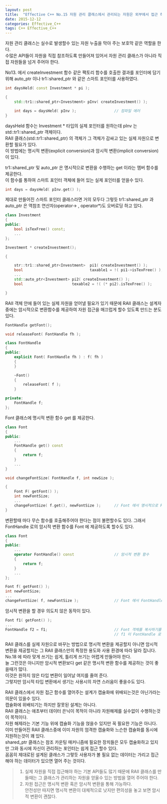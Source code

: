 ```yaml
---
layout: post
title:  "Effective C++ No.15 자원 관리 클래스에서 관리되는 자원은 외부에서 접근 하도록 하자"
date: 2015-12-12
categories: Effective_C++
tags: C++ Effective_C++
---
```


자원 관리 클래스는 실수로 발생할수 있는 자원 누출을 막아 주는 보호막 같은 역할을 한다.  
수많은 API들이 자원을 직접 참조하도록 만들어져 있어서 자원 관리 클래스가 아니라 직접 자원들을 넘겨 주어야 한다.  

No13. 에서 createInvestment 함수 같은 팩토리 함수를 호출한 결과를 포인터에 담기 위해 auto_ptr 이나 tr1::shared_ptr 와 같은 스마트 포인터를 사용하였다.  

```c++
int daysHeld( const Investment * pi );

{
    std::tr1::shared_ptr<Investment> pInv( createInvestment() );

    int days = daysHeld( pInv );                 // 컴파일 에러
}
```

daysHeld 함수는 Investment * 타입의 실제 포인터를 원하는데 pInv 는 std::tr1::shared_ptr<Investment> 객체이다.   
RAII 클래스(std::tr1::shared_ptr) 의 객체가 그 객체가 감싸고 있는 실제 자원으로 변환할 필요가 있다.   
이 방법에는 명시적 변환(explicit conversion)과 암시적 변환(implicit conversion)이 있다.  

tr1::shared_ptr 및 auto_ptr 은 명시적으로 변환을 수행하는 get 이라는 멤버 함수를 제공한다.  
이 함수를 통하여 스마트 포인터 객체에 들어 있는 실제 포인터를 얻을수 있다.  

```c++
int days = daysHeld( pInv.get() );
```

제대로 만들어진 스마트 포인터 클래스라면 거의 모두다 그렇듯 tr1::shared_ptr 과 auto_ptr 은 역참조 연산자(operator-> , operator*)도 오버로딩 하고 있다.   

```c++
class Investment
{
public:
    bool isTexFree() const;
    ...
};

Investment * createInvestment();

{

    str::tr1::shared_ptr<Investment>  pi1( createInvestment() );
    bool                              taxable1 = !( pi1->isTexFree() );        // operator-> 를 써서 자원에 접근
    ...
    std::auto_ptr<Investment> pi2( createInvestment() );
    bool                      texable2 = !( (* pi2).isTexFree() );             // operator * 를 써서 자원에 접근

}
```

RAII 객체 안에 들어 있는 실제 자원을 얻어낼 필요가 있기 때문에 RAII 클래스는
설계자중에는 암시적으로 변환함수를 제공하여 자원 접근을 매끄럽게 할수 있도록 만드는 분도 있다.   

```c++
FontHandle getFont();

void releaseFont( FontHandle fh );

class FontHandle
{
public:
    explicit Font( FontHandle fh ) : f( fh )
    {
    }

    ~Font()
    {
        releaseFont( f );
    }

private:
    FontHandle f;
};
```

Font 클래스에 명시적 변환 함수 get 를 제공한다.  

```c++
class Font
{
public:
    ...
    FontHandle get() const
    {
        return f;
    }
    ...
}
```

```c++
void changeFontSize( FontHandle f, int newSize );

{
    Font F( getFont() );
    int newFontSize;
    ...
    changeFontSize( f.get(), newFontSize );      // Font 에서 명시적으로 FontHandle 를 변환후 넘긴다.
}
```

변환할때 마다 무슨 함수를 호출해주어야 한다는 점이 불편할수도 있다.
그래서 FontHandle 로의 암시적 변환 함수를 Font 에 제공하도록 할수도 있다.

```c++
class Font
{
public:
    ...
    operator FontHandle() const                  // 암시적 변환 함수
    {
        return f;
    }
    ...
};
```

```c++
Font f( getFont() );
int newFontSize;
...
changeFontSize( f, newFontSize );                // Font 에서 FontHandle 로 암시적 변환
```

암시적 변환을 할 경우 의도치 않은 동작이 있다.  

```c++
Font f1( getFont() );
...
FontHandle f2 = f1;                              // Font 객체를 복사하기를 원하였지만
                                                 // f1 이 FontHandle 로 변환한 다음에 FontHandle 이 복사 되었다.  
```

RAII 클래스를 실제 자원으로 바꾸는 방법으로 명시적 변환을 제공할지 아니면 암시적 변환을 제공할지는
그 RAII 클래스만의 특정한 용도와 사용 환경에 따라 달라 집니다.  
No.18 에 따라 맞게 쓰기는 쉽게, 틀리게 쓰기는 어렵게 만들어야 한다.  
늘 그런것은 아니지만 암시적 변환보다 get 같은 명시적 변환 함수를 제공하는 것이 좋을때가 많다.  
이것은 원하지 않은 타입 변환이 일어날 여지를 줄여 준다.  
그렇지만 암시적 타입 변환에서 생기는 사용시의 자연 스러움이 좋을수도 있다.  

RAII 클래스에서 자원 접근 함수를 열어주는 설계가 캡슐화에 위배되는것은 아닌가라는 의문이 있을수 있다.  
캡슐화에 위배되기는 하지만 잘못된 설계는 아니다.  
RAII 클래스는 애초부터 데이터 은닉이 목적이 아니라 자원해제를 실수없이 수행하는것이 목적이다.  
자원 해제라는 기본 기능 위에 캡슐화 기능을 얹을수 있지만 꼭 필요한 기능은 아니다.  
이미 만들어진 RAII 클래스중에 이미 자원의 엄격한 캡슐화와 느슨한 캡슐화를 동시에 지원하는것이 꽤 있다.  
shared_ptr 클래스는 참조 카운팅 매커니즘에 필요한 장치들은 모두 캡슐화하고 있지만 그와 동시에 자신이 관리하는 포인터는 쉽게 접근 할수 있다.  
꼼꼼히 제대로된 설계된 클래스가 그렇듯 사용자가 볼 필요 없는 데이터는 가리고 접근해야 하는 데이터가 있으면 열어 주는 것이다.  

> 1. 실제 자원을 직접 접근해야 하는 기본 API들도 많기 때문에 RAII 클래스를 만들때는 그 클래스가 관리하는 자원을 얻울수 있는 방법을 열어 주어야 한다.  
> 2. 자원 접근은 명시적 변환 혹은 암시적 변환을 통해 가능하다.  
>    안전성만 따지면 명시적 변환이 대체적으로 낫지만 편의성을 놓고 보면 암시적 변환이 괜찮다.  
